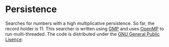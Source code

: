 Persistence
===========

Searches for numbers with a high multiplicative persistence.  So far, the
record holder is 11.  This searcher is written using [GMP][1] and uses
[OpenMP][2] to run multi-threaded.  The code is distributed under the [GNU
General Public Lisence][3]:

[1]: https://gmplib.org/
[2]: https://www.openmp.org/
[3]: https://www.gnu.org/licenses/gpl-3.0.en.html
